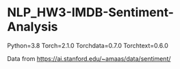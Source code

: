 # NLP_HW3-IMDB-Sentiment-Analysis
Python=3.8
Torch=2.1.0
Torchdata=0.7.0
Torchtext=0.6.0

Data from https://ai.stanford.edu/~amaas/data/sentiment/
